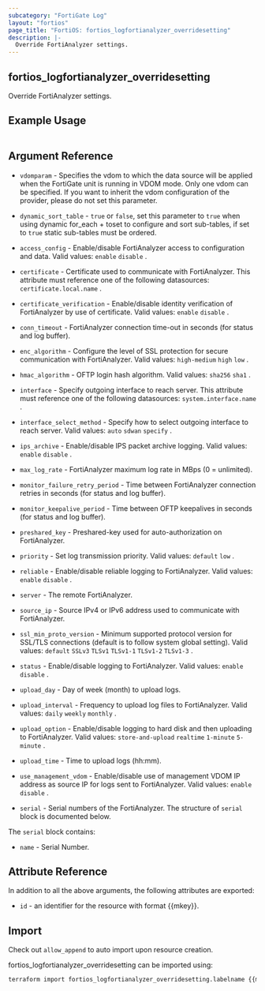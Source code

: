 ```yaml
---
subcategory: "FortiGate Log"
layout: "fortios"
page_title: "FortiOS: fortios_logfortianalyzer_overridesetting"
description: |-
  Override FortiAnalyzer settings.
---
```


## fortios_logfortianalyzer_overridesetting
Override FortiAnalyzer settings.

## Example Usage

```hcl

```

## Argument Reference
* `vdomparam` - Specifies the vdom to which the data source will be applied when the FortiGate unit is running in VDOM mode. Only one vdom can be specified. If you want to inherit the vdom configuration of the provider, please do not set this parameter.
* `dynamic_sort_table` - `true` or `false`, set this parameter to `true` when using dynamic for_each + toset to configure and sort sub-tables, if set to `true` static sub-tables must be ordered.

* `access_config` - Enable/disable FortiAnalyzer access to configuration and data. Valid values: `enable` `disable` .
* `certificate` - Certificate used to communicate with FortiAnalyzer. This attribute must reference one of the following datasources: `certificate.local.name` .
* `certificate_verification` - Enable/disable identity verification of FortiAnalyzer by use of certificate. Valid values: `enable` `disable` .
* `conn_timeout` - FortiAnalyzer connection time-out in seconds (for status and log buffer).
* `enc_algorithm` - Configure the level of SSL protection for secure communication with FortiAnalyzer. Valid values: `high-medium` `high` `low` .
* `hmac_algorithm` - OFTP login hash algorithm. Valid values: `sha256` `sha1` .
* `interface` - Specify outgoing interface to reach server. This attribute must reference one of the following datasources: `system.interface.name` .
* `interface_select_method` - Specify how to select outgoing interface to reach server. Valid values: `auto` `sdwan` `specify` .
* `ips_archive` - Enable/disable IPS packet archive logging. Valid values: `enable` `disable` .
* `max_log_rate` - FortiAnalyzer maximum log rate in MBps (0 = unlimited).
* `monitor_failure_retry_period` - Time between FortiAnalyzer connection retries in seconds (for status and log buffer).
* `monitor_keepalive_period` - Time between OFTP keepalives in seconds (for status and log buffer).
* `preshared_key` - Preshared-key used for auto-authorization on FortiAnalyzer.
* `priority` - Set log transmission priority. Valid values: `default` `low` .
* `reliable` - Enable/disable reliable logging to FortiAnalyzer. Valid values: `enable` `disable` .
* `server` - The remote FortiAnalyzer.
* `source_ip` - Source IPv4 or IPv6 address used to communicate with FortiAnalyzer.
* `ssl_min_proto_version` - Minimum supported protocol version for SSL/TLS connections (default is to follow system global setting). Valid values: `default` `SSLv3` `TLSv1` `TLSv1-1` `TLSv1-2` `TLSv1-3` .
* `status` - Enable/disable logging to FortiAnalyzer. Valid values: `enable` `disable` .
* `upload_day` - Day of week (month) to upload logs.
* `upload_interval` - Frequency to upload log files to FortiAnalyzer. Valid values: `daily` `weekly` `monthly` .
* `upload_option` - Enable/disable logging to hard disk and then uploading to FortiAnalyzer. Valid values: `store-and-upload` `realtime` `1-minute` `5-minute` .
* `upload_time` - Time to upload logs (hh:mm).
* `use_management_vdom` - Enable/disable use of management VDOM IP address as source IP for logs sent to FortiAnalyzer. Valid values: `enable` `disable` .
* `serial` - Serial numbers of the FortiAnalyzer. The structure of `serial` block is documented below.

The `serial` block contains:

* `name` - Serial Number.

## Attribute Reference

In addition to all the above arguments, the following attributes are exported:
* `id` - an identifier for the resource with format {{mkey}}.

## Import

Check out `allow_append` to auto import upon resource creation.

fortios_logfortianalyzer_overridesetting can be imported using:
```sh
terraform import fortios_logfortianalyzer_overridesetting.labelname {{mkey}}
```
